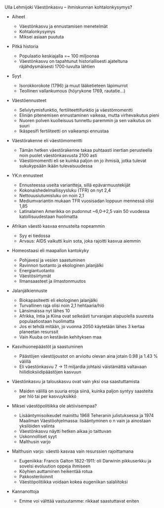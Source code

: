 
Ulla Lehmijoki
Väestönkasvu – ihmiskunnan kohtalonkysymys?

* Aiheet
    - Väestönkasvu ja ennustamisen menetelmät
    - Kohtalonkysymys
    - Miksei asiaan puututa

* Pitkä historia
    - Populaatio keskiajalla =~ 100 miljoonaa
    - Väestönkasvu on tapahtunut historiallisesti ajateltuna räjähdysmäisesti
      1700-luvulta lähtien

* Syyt
    - Isorokkorokote (1796) ja muut lääketieteen läpimurrot
    - Teollinen vallankumous (höyrykone 1769, rautatie...)

* Väestöennusteet
    - Selviytymisfunktio, fertiliteettifunktio ja väestömomentti
    - Eliniän pitenemisen ennustaminen vaikeaa, mutta virhevaikutus pieni
    - Nuoren polven kuolleisuus tunnettu paremmin ja sen vaikutus on suuri
    - Ikäspesifi fertiliteetti on vaikeampi ennustaa

* Väestörakenne eli väestömomentti
    - Tämän hetken väestörakenne takaa puhtaasti inertian perusteella noin
      puolet väestönkasvusta 2100 asti
    - Väestömomentti eli se kuinka paljon on jo ihmisiä, jotka tulevat
      sukukypsään ikään tulevaisuudessa

* YK:n ennusteet
    - Ennusteessa useita variantteja, sillä epävarmuustekijät
    - Kokonaishedelmallisyysluku (TFR) on nyt 2,4
    - Nettouusiutumisluku on noin 2,1
    - Mediumvariantin mukaan TFR vuosisadan loppuun mennessä olisi 1,85
    - Latinalainen Amerikka on pudonnut ~6,0->2,5 vain 50 vuodessa
      katollisuudestaan huolimatta

* Afrikan väestö kasvaa ennusteita nopeammin
    - Syy ei tiedossa
    - Arvaus: AIDS vaikutti kuin sota, joka rajoitti kasvua aiemmin

* Homeostaasi eli maapallon kantokyky
    - Pohjavesi ja vesien saastuminen
    - Ravinnon tuotanto ja ekologinen jalanjälki
    - Energiantuotanto
    - Väestösiirtymät
    - Ilmansaasteet ja ilmastonmuutos

* Jalanjälkiennuste
    - Biokapasiteetti eli ekologinen jalanjälki
    - Turvallinen raja olisi noin 2,1 hehtaaria/hlö
    - Länsimaissa nyt lähes 10
    - Afrikka, Intia ja Kiina ovat selkeästi turvarajan alapuolella suuresta
      populaatiostaan huolimatta
    - Jos ei tehdä mitään, jo vuonna 2050 käytetään lähes 3 kertaa planeetan
      resurssit
    - Vain Kuuba on kestävän kehityksen maa

* Kasvihuonepäästöt ja saastuminen
    - Päästöjen väestöjoustot on arvioitu olevan aina jotain 0.98 ja 1.43 %
      välillä
    - Eli väestönkasvu 7 -> 11 miljardia johtaisi väistämättä valtavaan
      hiilidioksiidipäästöjen kasvuun

* Väestönkasvu ja talouskasvu ovat vain yksi osa saastuttamista
    - Maiden välillä on suuria eroja siinä, kuinka paljon syntyy saasteita per
      hlö tai per kasvuyksikkö

* Miksei väestöpolitiikka ole aktiivisempaa?
    - Lisääntymisoikeudet mainittu 1968 Teheranin julistuksessa ja 1974
      Maailman Väestöohjelmassa: lisääntyminen o n vain ja ainostaan yksilöiden
      valinta
    - Väestönkasvu näytti hetken aikaa jo taittuvan
    - Uskonnolliset syyt
    - Malthusin varjo

* Malthusin varjo: väestö kasvaa vain resurssien rajoittamana
    - Eugeniikka: Francis Galton 1822-1911: oli Darwinin pikkuserkku ja sovelsi
      evoluution oppeja ihmiseen
    - Köyhien auttaminen heikentää rotua
    - Pakkosteriloinnit
    - Väestöpolitiikka voidaan kokea eugeniikan salaliitoksi

* Kannanottoja
    - Emme voi välttää vastuutamme: rikkaat saastuttavat eniten

